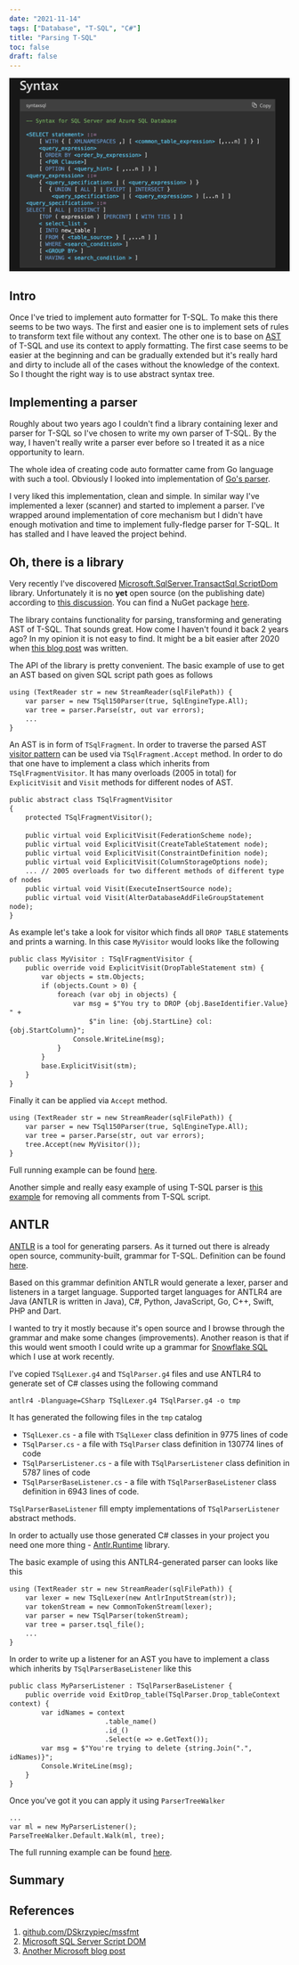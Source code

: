 ```yaml
---
date: "2021-11-14"
tags: ["Database", "T-SQL", "C#"]
title: "Parsing T-SQL"
toc: false
draft: false
---
```


![img](introPic.png)

## Intro

Once I've tried to implement auto formatter for T-SQL. To make this there seems to
be two ways. The first and easier one is to implement sets of rules to
transform text file without any context. The other one is to base on
[AST](https://en.wikipedia.org/wiki/Abstract_syntax_tree) of T-SQL and use its
context to apply formatting. The first case seems to be easier at the beginning
and can be gradually extended but it's really hard and dirty to include all of
the cases without the knowledge of the context. So I thought the right way is
to use abstract syntax tree.


## Implementing a parser

Roughly about two years ago I couldn't find a library containing lexer and
parser for T-SQL so I've chosen to write my own parser of T-SQL. By the way, I
haven't really write a parser ever before so I treated it as a nice opportunity
to learn.

The whole idea of creating code auto formatter came from Go language with such
a tool. Obviously I looked into implementation of [Go's
parser](https://github.com/golang/go/blob/master/src/go/parser/parser.go).

I very liked this implementation, clean and simple. In similar way I've
implemented a lexer (scanner) and started to implement a parser.
I've wrapped around implementation of core mechanism but I didn't have enough
motivation and time to implement fully-fledge parser for T-SQL. It has stalled and
I have leaved the project behind.


## Oh, there is a library

Very recently I've discovered
[Microsoft.SqlServer.TransactSql.ScriptDom](https://docs.microsoft.com/en-us/dotnet/api/microsoft.sqlserver.transactsql.scriptdom?view=sql-dacfx-150)
library. Unfortunately it is no __yet__ open source (on the publishing date)
according to [this
discussion](https://github.com/microsoft/sqltoolsservice/issues/973). You can
find a NuGet package
[here](https://www.nuget.org/packages/Microsoft.SqlServer.TransactSql.ScriptDom).

The library contains functionality for parsing, transforming and generating AST
of T-SQL. That sounds great. How come I haven't found it back 2 years ago? In
my opinion it is not easy to find. It might be a bit easier after 2020 when
[this blog post](https://devblogs.microsoft.com/azure-sql/programmatically-parsing-transact-sql-t-sql-with-the-scriptdom-parser)
was written.

The API of the library is pretty convenient. The basic example of use to get an
AST based on given SQL script path goes as follows

```
using (TextReader str = new StreamReader(sqlFilePath)) {
    var parser = new TSql150Parser(true, SqlEngineType.All);
    var tree = parser.Parse(str, out var errors);
    ...
}
```

An AST is in form of `TSqlFragment`. In order to traverse the parsed AST 
[visitor pattern](https://en.wikipedia.org/wiki/Visitor_pattern) can be used
via `TSqlFragment.Accept` method. In order to do that one have to implement a
class which inherits from `TSqlFragmentVisitor`. It has many overloads (2005 in
total) for `ExplicitVisit` and `Visit` methods for different nodes of AST.


```
public abstract class TSqlFragmentVisitor
{
    protected TSqlFragmentVisitor();

    public virtual void ExplicitVisit(FederationScheme node);
    public virtual void ExplicitVisit(CreateTableStatement node);
    public virtual void ExplicitVisit(ConstraintDefinition node);
    public virtual void ExplicitVisit(ColumnStorageOptions node);
    ... // 2005 overloads for two different methods of different type of nodes
    public virtual void Visit(ExecuteInsertSource node);
    public virtual void Visit(AlterDatabaseAddFileGroupStatement node);
}
```

As example let's take a look for visitor which finds all `DROP TABLE`
statements and prints a warning. In this case `MyVisitor` would looks like the
following

```
public class MyVisitor : TSqlFragmentVisitor {
    public override void ExplicitVisit(DropTableStatement stm) {
        var objects = stm.Objects;
        if (objects.Count > 0) {
            foreach (var obj in objects) {
                var msg = $"You try to DROP {obj.BaseIdentifier.Value} " +
                    $"in line: {obj.StartLine} col: {obj.StartColumn}";
                Console.WriteLine(msg);
            }
        }
        base.ExplicitVisit(stm);
    }
}
```

Finally it can be applied via `Accept` method.


```
using (TextReader str = new StreamReader(sqlFilePath)) {
    var parser = new TSql150Parser(true, SqlEngineType.All);
    var tree = parser.Parse(str, out var errors);
    tree.Accept(new MyVisitor());
}
```

Full running example can be found
[here](https://github.com/DSkrzypiec/blogSourceCodes/tree/master/202111_ParsingTSQL/sqlParser).

Another simple and really easy example of using T-SQL parser is
[this example](https://michaeljswart.com/2014/04/removing-comments-from-sql)
for removing all comments from T-SQL script.


## ANTLR

[ANTLR](https://www.antlr.org) is a tool for generating parsers. As it turned
out there is already open source, community-built, grammar for T-SQL. Definition
can be found [here](https://github.com/antlr/grammars-v4/tree/master/sql/tsql).

Based on this grammar definition ANTLR would generate a lexer, parser and
listeners in a target language. Supported target languages for ANTLR4 are Java
(ANTLR is written in Java), C#, Python, JavaScript, Go, C++, Swift, PHP and
Dart.

I wanted to try it mostly because it's open source and I browse through the
grammar and make some changes (improvements). Another reason is that if this
would went smooth I could write up a grammar for
[Snowflake SQL](https://docs.snowflake.com/en/) which I use at work recently.

I've copied `TSqlLexer.g4` and `TSqlParser.g4` files and use ANTLR4 to generate
set of C# classes using the following command

```
antlr4 -Dlanguage=CSharp TSqlLexer.g4 TSqlParser.g4 -o tmp
```

It has generated the following files in the `tmp` catalog

- `TSqlLexer.cs` - a file with `TSqlLexer` class definition in 9775 lines of code
- `TSqlParser.cs` - a file with `TSqlParser` class definition in 130774 lines of code
- `TSqlParserListener.cs` - a file with `TSqlParserListener` class definition in 5787 lines of code
- `TSqlParserBaseListener.cs` - a file with `TSqlParserBaseListener` class definition in 6943 lines of code.

`TSqlParserBaseListener` fill empty implementations of `TSqlParserListener` abstract methods.

In order to actually use those generated C# classes in your project you need
one more thing -
[Antlr.Runtime](https://www.nuget.org/packages/Antlr4.Runtime.Standard) library.


The basic example of using this ANTLR4-generated parser can looks like this

```
using (TextReader str = new StreamReader(sqlFilePath)) {
    var lexer = new TSqlLexer(new AntlrInputStream(str));
    var tokenStream = new CommonTokenStream(lexer);
    var parser = new TSqlParser(tokenStream);
    var tree = parser.tsql_file();
    ...
}
```

In order to write up a listener for an AST you have to implement a class which
inherits by `TSqlParserBaseListener` like this

```
public class MyParserListener : TSqlParserBaseListener {
    public override void ExitDrop_table(TSqlParser.Drop_tableContext context) {
        var idNames = context
                        .table_name()
                        .id_()
                        .Select(e => e.GetText());
        var msg = $"You're trying to delete {string.Join(".", idNames)}";
        Console.WriteLine(msg);
    }
}
```

Once you've got it you can apply it using `ParserTreeWalker`

```
...
var ml = new MyParserListener();
ParseTreeWalker.Default.Walk(ml, tree);
```

The full running example can be found
[here](https://github.com/DSkrzypiec/blogSourceCodes/tree/master/202111_ParsingTSQL/antlrTsqlParser).


## Summary


## References

1. [github.com/DSkrzypiec/mssfmt](https://github.com/DSkrzypiec/mssfmt)
2. [Microsoft SQL Server Script DOM](https://www.dbdelta.com/microsoft-sql-server-script-dom/)
3. [Another Microsoft blog post](https://devblogs.microsoft.com/azure-sql/programmatically-parsing-transact-sql-t-sql-with-the-scriptdom-parser/)

